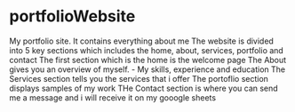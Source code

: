 # portfolioWebsite
My portfolio site. It contains everything about me
The website is divided into 5 key sections which includes 
the home, about, services, portfolio and contact
The first section which is the home is the welcome page
The About gives you an overview of myself. 
    - My skills, experience and education
The Services section tells you the services that i offer
The portoflio section displays samples of my work
THe Contact section is where you can send me a message and i will receive it on my gooogle sheets
